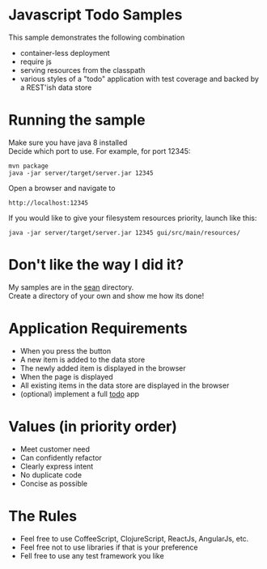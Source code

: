 Javascript Todo Samples
=
This sample demonstrates the following combination

- container-less deployment
- require js
- serving resources from the classpath
- various styles of a "todo" application with test coverage and backed by a REST'ish data store

Running the sample
=

Make sure you have java 8 installed  
Decide which port to use.  For example, for port 12345:

    mvn package
    java -jar server/target/server.jar 12345

Open a browser and navigate to

    http://localhost:12345

If you would like to give your filesystem resources priority, launch like this:

    java -jar server/target/server.jar 12345 gui/src/main/resources/

Don't like the way I did it?
=
My samples are in the [sean](https://github.com/SeanShubin/javascript-todo-samples/tree/master/gui/src/main/resources/serve-from-classpath/todo/sean) directory.  
Create a directory of your own and show me how its done!

Application Requirements
=
- When you press the button
 - A new item is added to the data store
 - The newly added item is displayed in the browser
- When the page is displayed
 - All existing items in the data store are displayed in the browser
- (optional) implement a full [todo](http://todomvc.com) app

Values (in priority order)
=
- Meet customer need
- Can confidently refactor
- Clearly express intent
- No duplicate code
- Concise as possible

The Rules
=
- Feel free to use CoffeeScript, ClojureScript, ReactJs, AngularJs, etc.
- Feel free not to use libraries if that is your preference
- Fell free to use any test framework you like
